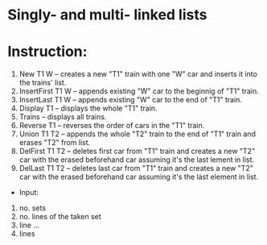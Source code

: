 # Singly- and multi- linked lists

# Instruction:

1. New T1 W – creates a new "T1" train with one "W" car and inserts it into the trains' list.
2. InsertFirst T1 W – appends existing "W" car to the beginnig of "T1" train.
3. InsertLast T1 W – appends existing "W" car to the end of "T1" train.
4. Display T1 – displays the whole "T1" train.
5. Trains – displays all trains.
6. Reverse T1 – reverses the order of cars in the "T1" train.
7. Union T1 T2 – appends the whole "T2" train to the end of "T1" train and erases "T2" from list.
8. DelFirst T1 T2 – deletes first car from "T1" train and creates a new "T2" car with the erased beforehand car assuming it's the last lement in list.
9. DelLast T1 T2 – deletes last car from "T1" train and creates a new "T2" car with the erased beforehand car assuming it's the last element in list.

- Input: 
1. no. sets
2. no. lines of the taken set
3. line
...
4. lines
